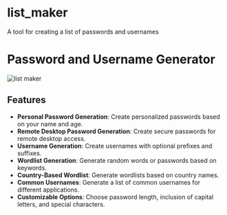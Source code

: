 # list_maker
A tool for creating a list of passwords and usernames

# Password and Username Generator

![list maker](https://img.shields.io/badge/Python-3.8%2B-blue.svg)

## Features

- **Personal Password Generation**: Create personalized passwords based on your name and age.
- **Remote Desktop Password Generation**: Create secure passwords for remote desktop access.
- **Username Generation**: Create usernames with optional prefixes and suffixes.
- **Wordlist Generation**: Generate random words or passwords based on keywords.
- **Country-Based Wordlist**: Generate wordlists based on country names.
- **Common Usernames**: Generate a list of common usernames for different applications.
- **Customizable Options**: Choose password length, inclusion of capital letters, and special characters.

